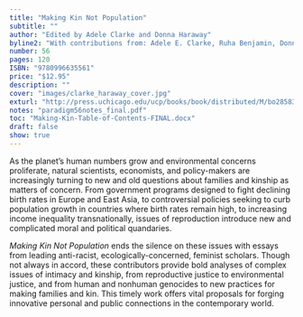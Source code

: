 ```yaml
---
title: "Making Kin Not Population"
subtitle: ""
author: "Edited by Adele Clarke and Donna Haraway"
byline2: "With contributions from: Adele E. Clarke, Ruha Benjamin, Donna Haraway, Michelle Murphy, Yu-Ling Huang, Chia-Ling Wu and Kim TallBear"
number: 56
pages: 120
ISBN: "9780996635561"
price: "$12.95"
description: ""
cover: "images/clarke_haraway_cover.jpg"
exturl: "http://press.uchicago.edu/ucp/books/book/distributed/M/bo28583407.html"
notes: "paradigm56notes_final.pdf"
toc: "Making-Kin-Table-of-Contents-FINAL.docx"
draft: false
show: true
---
```


As the planet’s human numbers grow and environmental concerns proliferate, natural scientists, economists, and policy-makers are increasingly turning to new and old questions about families and kinship as matters of concern. From government programs designed to fight declining birth rates in Europe and East Asia, to controversial policies seeking to curb population growth in countries where birth rates remain high, to increasing income inequality transnationally, issues of reproduction introduce new and complicated moral and political quandaries.

*Making Kin Not Population* ends the silence on these issues with essays from leading anti-racist, ecologically-concerned, feminist scholars. Though not always in accord, these contributors provide bold analyses of complex issues of intimacy and kinship, from reproductive justice to environmental justice, and from human and nonhuman genocides to new practices for making families and kin. This timely work offers vital proposals for forging innovative personal and public connections in the contemporary world.
